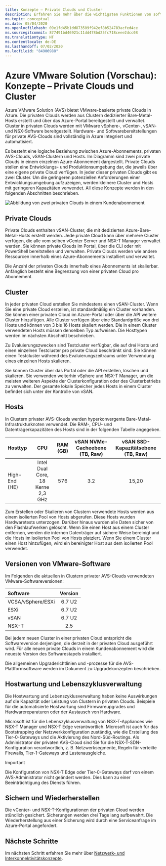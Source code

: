 ```yaml
---
title: Konzepte – Private Clouds und Cluster
description: Erfahren Sie mehr über die wichtigsten Funktionen von softwaredefinierten Azure-VMware-Rechenzentren und vSphere-Clustern in Azure VMware Solution von VMware.
ms.topic: conceptual
ms.date: 05/04/2020
ms.openlocfilehash: 09e1fd45b1dd873509f942ef8b524783acfed4ce
ms.sourcegitcommit: 877491bd46921c11dd478bd25fc718ceee2dcc08
ms.translationtype: HT
ms.contentlocale: de-DE
ms.lasthandoff: 07/02/2020
ms.locfileid: "84906988"
---
```

# <a name="azure-vmware-solution-avs-preview-private-cloud-and-cluster-concepts"></a>Azure VMware Solution (Vorschau): Konzepte – Private Clouds und Cluster

Azure VMware Solution (AVS) bietet VMware-basierte private Clouds in Azure. Die privaten Clouds werden aus Clustern dedizierter Bare-Metal-Hosts erstellt und über das Azure-Portal bereitgestellt und verwaltet. Cluster in privaten Clouds werden mit VMware vSphere-, vCenter-, vSAN- und NSX-Software bereitgestellt. Hardware- und Softwarebereitstellungen für private AVS-Clouds sind vollständig in Azure integriert und automatisiert.

Es besteht eine logische Beziehung zwischen Azure-Abonnements, privaten AVS-Clouds, vSAN-Clustern und Hosts. Im Diagramm sind zwei private Clouds in einem einzelnen Azure-Abonnement dargestellt. Private Clouds stellen eine Entwicklungs- und Produktionsumgebung dar, die jeweils über eine eigene private Cloud verfügen. In jeder dieser privaten Clouds gibt es zwei Cluster. Um die geringeren potenziellen Anforderungen einer Entwicklungsumgebung aufzuzeigen, werden kleinere Cluster und Hosts mit geringeren Kapazitäten verwendet. All diese Konzepte werden in den folgenden Abschnitten beschrieben.

![Abbildung von zwei privaten Clouds in einem Kundenabonnement](./media/hosts-clusters-private-clouds-final.png)

## <a name="private-clouds"></a>Private Clouds

Private Clouds enthalten vSAN-Cluster, die mit dedizierten Azure-Bare-Metal-Hosts erstellt werden. Jede private Cloud kann über mehrere Cluster verfügen, die alle vom selben vCenter Server und NSX-T Manager verwaltet werden. Sie können private Clouds im Portal, über die CLI oder mit PowerShell bereitstellen und verwalten. Private Clouds werden wie andere Ressourcen innerhalb eines Azure-Abonnements installiert und verwaltet.

Die Anzahl der privaten Clouds innerhalb eines Abonnements ist skalierbar. Anfänglich besteht eine Begrenzung von einer privaten Cloud pro Abonnement.

## <a name="clusters"></a>Cluster

In jeder privaten Cloud erstellen Sie mindestens einen vSAN-Cluster. Wenn Sie eine private Cloud erstellen, ist standardmäßig ein Cluster vorhanden. Sie können einer privaten Cloud im Azure-Portal oder über die API weitere Cluster hinzufügen. Alle Cluster verfügen über eine Standardgröße von drei Hosts und können von 3 bis 16 Hosts skaliert werden. Die in einem Cluster verwendeten Hosts müssen denselben Typ aufweisen. Die Hosttypen werden im nächsten Abschnitt beschrieben.

Zu Evaluierungszwecken sind Testcluster verfügbar, die auf drei Hosts und einen einzelnen Testcluster pro private Cloud beschränkt sind. Sie können einen Testcluster während des Evaluierungszeitraums unter Verwendung eines einzelnen Hosts skalieren.

Sie können Cluster über das Portal oder die API erstellen, löschen und skalieren. Sie verwenden weiterhin vSphere und NSX-T Manager, um die meisten weiteren Aspekte der Clusterkonfiguration oder des Clusterbetriebs zu verwalten. Der gesamte lokale Speicher jedes Hosts in einem Cluster befindet sich unter der Kontrolle von vSAN.

## <a name="hosts"></a>Hosts

In Clustern privater AVS-Clouds werden hyperkonvergente Bare-Metal-Infrastrukturknoten verwendet. Die RAM-, CPU- und Datenträgerkapazitäten des Hosts sind in der folgenden Tabelle angegeben. 

| Hosttyp              |             CPU             |   RAM (GB)   |  vSAN NVMe-Cacheebene (TB, Raw)  |  vSAN SSD-Kapazitätsebene (TB, Raw)  |
| :---                   |            :---:            |    :---:     |               :---:              |                :---:               |
| High-End (HE)          |  Intel Dual Core, 18 Kerne 2,3 GHz  |     576      |                3.2               |                15,20               |

Zum Erstellen oder Skalieren von Clustern verwendete Hosts werden aus einem isolierten Pool von Hosts abgerufen. Diese Hosts wurden Hardwaretests unterzogen. Darüber hinaus wurden alle Daten sicher von den Flashlaufwerken gelöscht. Wenn Sie einen Host aus einem Cluster entfernen, werden die internen Datenträger auf sichere Weise bereinigt und die Hosts im isolierten Pool von Hosts platziert. Wenn Sie einem Cluster einen Host hinzufügen, wird ein bereinigter Host aus dem isolierten Pool verwendet.

## <a name="vmware-software-versions"></a>Versionen von VMware-Software

Im Folgenden die aktuellen in Clustern privater AVS-Clouds verwendeten VMware-Softwareversionen:

| Software              |    Version   |
| :---                  |     :---:    |
| VCSA/vSphere/ESXi |    6.7 U2    | 
| ESXi                  |    6.7 U2    | 
| vSAN                  |    6.7 U2    |
| NSX-T                 |      2.5     |

Bei jedem neuen Cluster in einer privaten Cloud entspricht die Softwareversion derjenigen, die derzeit in der privaten Cloud ausgeführt wird. Für alle neuen private Clouds in einem Kundenabonnement wird die neueste Version des Softwarestapels installiert.

Die allgemeinen Upgraderichtlinien und -prozesse für die AVS-Plattformsoftware werden im Dokument zu Upgradekonzepten beschrieben.

## <a name="host-maintenance-and-lifecycle-management"></a>Hostwartung und Lebenszyklusverwaltung

Die Hostwartung und Lebenszyklusverwaltung haben keine Auswirkungen auf die Kapazität oder Leistung von Clustern in privaten Clouds. Beispiele für die automatisierte Hostwartung sind Firmwareupgrades und Hardwarereparaturen oder der Austausch von Hardware.

Microsoft ist für die Lebenszyklusverwaltung von NSX-T-Appliances wie NSX-T Manager und NSX-T Edge verantwortlich. Microsoft ist auch für das Bootstrapping der Netzwerkkonfiguration zuständig, wie die Erstellung des Tier-0-Gateways und die Aktivierung des Nord-Süd-Routings. Als Administrator der privaten AVS-Cloud sind Sie für die NSX-T-SDN-Konfiguration verantwortlich, z. B. Netzwerksegmente, Regeln für verteilte Firewalls, Tier-1-Gateways und Lastenausgleiche.

> [!IMPORTANT]
> Die Konfiguration von NSX-T Edge oder Tier-0-Gateways darf von einem AVS-Administrator nicht geändert werden. Dies kann zu einer Beeinträchtigung des Diensts führen.

## <a name="backup-and-restoration"></a>Sichern und Wiederherstellen

Die vCenter- und NSX-T-Konfigurationen der privaten Cloud werden stündlich gesichert. Sicherungen werden drei Tage lang aufbewahrt. Die Wiederherstellung aus einer Sicherung wird durch eine Serviceanfrage im Azure-Portal angefordert.

## <a name="next-steps"></a>Nächste Schritte

Im nächsten Schritt erfahren Sie mehr über [Netzwerk- und Interkonnektivitätskonzepte](concepts-networking.md).

<!-- LINKS - internal -->

<!-- LINKS - external-->
[VCSA versions]: https://kb.vmware.com/s/article/2143838
[ESXi versions]: https://kb.vmware.com/s/article/2143832
[vSAN versions]: https://kb.vmware.com/s/article/2150753

